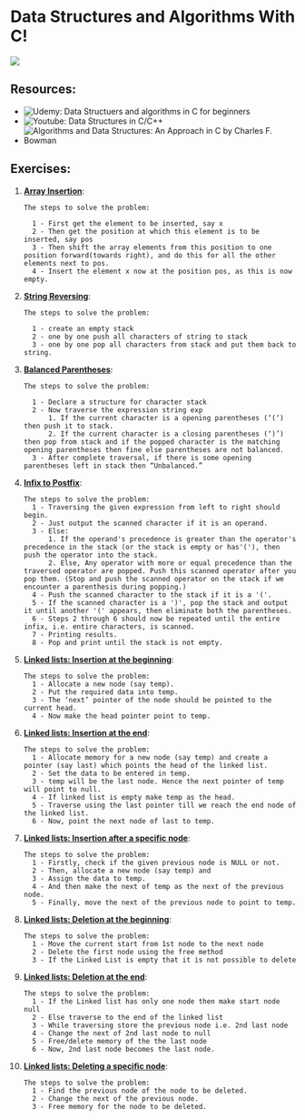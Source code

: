 # Data Structures and Algorithms With C!

<img align="center" src="https://user-images.githubusercontent.com/38081852/67428127-f16e4e80-f5b3-11e9-87db-a420da8e799f.png" />

## Resources:

- ![Udemy: Data Structuers and algorithms in C for beginners](https://www.udemy.com/course/data-structures-and-algorithms-in-c/?kw=Data+Structures+and+Algorithms+C&src=sac)
- ![Youtube: Data Structures in C/C++](https://www.youtube.com/watch?v=B31LgI4Y4DQ)
- ![Algorithms and Data Structures: An Approach in C by Charles F. Bowman](https://www.amazon.com/Algorithms-Data-Structures-Approach-C/dp/0195174801)

## Exercises:

1.  [**Array Insertion**](./array_insert.c):

        The steps to solve the problem:

          1 - First get the element to be inserted, say x
          2 - Then get the position at which this element is to be inserted, say pos
          3 - Then shift the array elements from this position to one position forward(towards right), and do this for all the other elements next to pos.
          4 - Insert the element x now at the position pos, as this is now empty.

2.  [**String Reversing**](./strrev.c):

        The steps to solve the problem:

          1 - create an empty stack
          2 - one by one push all characters of string to stack
          3 - one by one pop all characters from stack and put them back to string.

3.  [**Balanced Parentheses**](./balanced_parentheses.c):

        The steps to solve the problem:

          1 - Declare a structure for character stack
          2 - Now traverse the expression string exp
              1. If the current character is a opening parentheses (‘(‘) then push it to stack.
              2. If the current character is a closing parentheses (‘)’) then pop from stack and if the popped character is the matching opening parentheses then fine else parentheses are not balanced.
          3 - After complete traversal, if there is some opening parentheses left in stack then “Unbalanced.”

4.  [**Infix to Postfix**](./infix_to_postfix.c):

        The steps to solve the problem:
          1 - Traversing the given expression from left to right should begin.
          2 - Just output the scanned character if it is an operand.
          3 - Else:
              1. If the operand's precedence is greater than the operator's precedence in the stack (or the stack is empty or has'('), then push the operator into the stack.
              2. Else, Any operator with more or equal precedence than the traversed operator are popped. Push this scanned operator after you pop them. (Stop and push the scanned operator on the stack if we encounter a parenthesis during popping.)
          4 - Push the scanned character to the stack if it is a '('.
          5 - If the scanned character is a ')', pop the stack and output it until another '(' appears, then eliminate both the parentheses.
          6 - Steps 2 through 6 should now be repeated until the entire infix, i.e. entire characters, is scanned.
          7 - Printing results.
          8 - Pop and print until the stack is not empty.

5.  [**Linked lists: Insertion at the beginning**](./insertion_at_the_beg.c):

        The steps to solve the problem:
          1 - Allocate a new node (say temp).
          2 - Put the required data into temp.
          3 - The ‘next’ pointer of the node should be pointed to the current head.
          4 - Now make the head pointer point to temp.

6.  [**Linked lists: Insertion at the end**](./insertion_at_the_end.c):

        The steps to solve the problem:
          1 - Allocate memory for a new node (say temp) and create a pointer (say last) which points the head of the linked list.
          2 - Set the data to be entered in temp.
          3 - temp will be the last node. Hence the next pointer of temp will point to null.
          4 - If linked list is empty make temp as the head.
          5 - Traverse using the last pointer till we reach the end node of the linked list.
          6 - Now, point the next node of last to temp.

7.  [**Linked lists: Insertion after a specific node**](./insertion_after_spceific.c):

        The steps to solve the problem:
          1 - Firstly, check if the given previous node is NULL or not.
          2 - Then, allocate a new node (say temp) and
          3 - Assign the data to temp.
          4 - And then make the next of temp as the next of the previous node.
          5 - Finally, move the next of the previous node to point to temp.

8.  [**Linked lists: Deletion at the beginning**](./deletion_at_the_beg.c):

        The steps to solve the problem:
          1 - Move the current start from 1st node to the next node
          2 - Delete the first node using the free method
          3 - If the Linked List is empty that it is not possible to delete

9.  [**Linked lists: Deletion at the end**](./deletion_at_the_end.c):

        The steps to solve the problem:
          1 - If the Linked list has only one node then make start node null
          2 - Else traverse to the end of the linked list
          3 - While traversing store the previous node i.e. 2nd last node
          4 - Change the next of 2nd last node to null
          5 - Free/delete memory of the the last node
          6 - Now, 2nd last node becomes the last node.

10. [**Linked lists: Deleting a specific node**](./deleting_a_specific.c):

        The steps to solve the problem:
          1 - Find the previous node of the node to be deleted.
          2 - Change the next of the previous node.
          3 - Free memory for the node to be deleted.